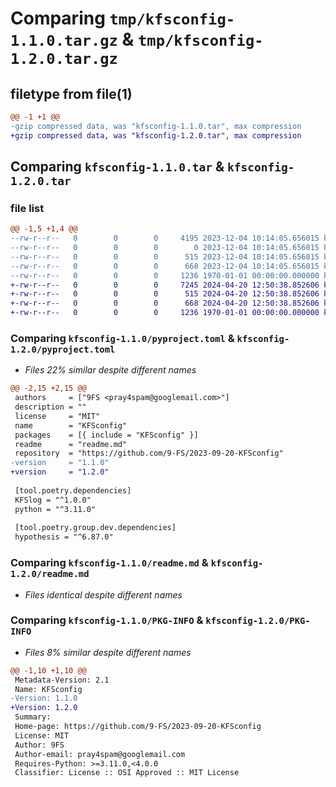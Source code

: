 # Comparing `tmp/kfsconfig-1.1.0.tar.gz` & `tmp/kfsconfig-1.2.0.tar.gz`

## filetype from file(1)

```diff
@@ -1 +1 @@
-gzip compressed data, was "kfsconfig-1.1.0.tar", max compression
+gzip compressed data, was "kfsconfig-1.2.0.tar", max compression
```

## Comparing `kfsconfig-1.1.0.tar` & `kfsconfig-1.2.0.tar`

### file list

```diff
@@ -1,5 +1,4 @@
--rw-r--r--   0        0        0     4195 2023-12-04 10:14:05.656015 kfsconfig-1.1.0/KFSconfig/KFSconfig.py
--rw-r--r--   0        0        0        0 2023-12-04 10:14:05.656015 kfsconfig-1.1.0/KFSconfig/__init__.py
--rw-r--r--   0        0        0      515 2023-12-04 10:14:05.656015 kfsconfig-1.1.0/pyproject.toml
--rw-r--r--   0        0        0      668 2023-12-04 10:14:05.656015 kfsconfig-1.1.0/readme.md
--rw-r--r--   0        0        0     1236 1970-01-01 00:00:00.000000 kfsconfig-1.1.0/PKG-INFO
+-rw-r--r--   0        0        0     7245 2024-04-20 12:50:38.852606 kfsconfig-1.2.0/KFSconfig/KFSconfig.py
+-rw-r--r--   0        0        0      515 2024-04-20 12:50:38.852606 kfsconfig-1.2.0/pyproject.toml
+-rw-r--r--   0        0        0      668 2024-04-20 12:50:38.852606 kfsconfig-1.2.0/readme.md
+-rw-r--r--   0        0        0     1236 1970-01-01 00:00:00.000000 kfsconfig-1.2.0/PKG-INFO
```

### Comparing `kfsconfig-1.1.0/pyproject.toml` & `kfsconfig-1.2.0/pyproject.toml`

 * *Files 22% similar despite different names*

```diff
@@ -2,15 +2,15 @@
 authors     = ["9FS <pray4spam@googlemail.com>"]
 description = ""
 license     = "MIT"
 name        = "KFSconfig"
 packages    = [{ include = "KFSconfig" }]
 readme      = "readme.md"
 repository  = "https://github.com/9-FS/2023-09-20-KFSconfig"
-version     = "1.1.0"
+version     = "1.2.0"
 
 [tool.poetry.dependencies]
 KFSlog = "^1.0.0"
 python = "^3.11.0"
 
 [tool.poetry.group.dev.dependencies]
 hypothesis = "^6.87.0"
```

### Comparing `kfsconfig-1.1.0/readme.md` & `kfsconfig-1.2.0/readme.md`

 * *Files identical despite different names*

### Comparing `kfsconfig-1.1.0/PKG-INFO` & `kfsconfig-1.2.0/PKG-INFO`

 * *Files 8% similar despite different names*

```diff
@@ -1,10 +1,10 @@
 Metadata-Version: 2.1
 Name: KFSconfig
-Version: 1.1.0
+Version: 1.2.0
 Summary: 
 Home-page: https://github.com/9-FS/2023-09-20-KFSconfig
 License: MIT
 Author: 9FS
 Author-email: pray4spam@googlemail.com
 Requires-Python: >=3.11.0,<4.0.0
 Classifier: License :: OSI Approved :: MIT License
```

